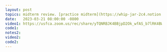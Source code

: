 ```yaml
---
layout: post
topics: midterm review. [practice midterm](https://whip-jar-2c4.notion.site/CS-221-S23-practice-midterm-1deef2c4ae4a4476b8a146b844db6c7d)
date:   2023-03-21 08:00:00 -0800
video1: https://usfca.zoom.us/rec/share/yTQNRBJK4BBjpD2Ok_wfAS_b7lRK4BWXfnE5WP6gz6nATvKDZSE1PesNnj3yrsII.a9C2O-QK8MdVuGrg
code1:  
notes2: 
video2: 
code2:  
---
```

